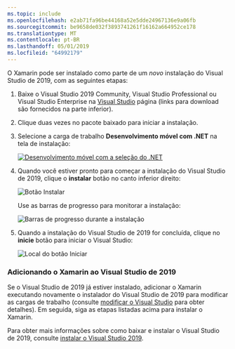 ```yaml
---
ms.topic: include
ms.openlocfilehash: e2ab71fa96be44168a52e5dde24967136e9a06fb
ms.sourcegitcommit: be9658de032f3893741261f16162a664952ce178
ms.translationtype: MT
ms.contentlocale: pt-BR
ms.lasthandoff: 05/01/2019
ms.locfileid: "64992179"
---
```

O Xamarin pode ser instalado como parte de um _novo_ instalação do Visual Studio de 2019, com as seguintes etapas:

1. Baixe o Visual Studio 2019 Community, Visual Studio Professional ou Visual Studio Enterprise na [Visual Studio](https://visualstudio.microsoft.com/vs/) página (links para download são fornecidos na parte inferior).

2. Clique duas vezes no pacote baixado para iniciar a instalação.

3. Selecione a carga de trabalho **Desenvolvimento móvel com .NET** na tela de instalação:

    [![Desenvolvimento móvel com a seleção do .NET](~/get-started/installation/windows-images/vs2019-mobile-dev-workload-sml.png)](~/get-started/installation/windows-images/vs2019-mobile-dev-workload.png#lightbox)

4. Quando você estiver pronto para começar a instalação do Visual Studio de 2019, clique o **instalar** botão no canto inferior direito:

    ![Botão Instalar](~/get-started/installation/windows-images/vs2019-click-install.png)

   Use as barras de progresso para monitorar a instalação:

    ![Barras de progresso durante a instalação](~/get-started/installation/windows-images/vs2019-progress-bars.png)

5. Quando a instalação do Visual Studio de 2019 for concluída, clique no **inicie** botão para iniciar o Visual Studio:

    ![Local do botão Iniciar](~/get-started/installation/windows-images/vs2019-launch.png)

<a name="vs2019" />

### <a name="adding-xamarin-to-visual-studio-2019"></a>Adicionando o Xamarin ao Visual Studio de 2019

Se o Visual Studio de 2019 já estiver instalado, adicionar o Xamarin executando novamente o instalador do Visual Studio de 2019 para modificar as cargas de trabalho (consulte [modificar o Visual Studio](https://docs.microsoft.com/visualstudio/install/modify-visual-studio) para obter detalhes). Em seguida, siga as etapas listadas acima para instalar o Xamarin.

Para obter mais informações sobre como baixar e instalar o Visual Studio de 2019, consulte [instalar o Visual Studio 2019](https://docs.microsoft.com/visualstudio/install/install-visual-studio).